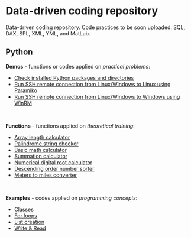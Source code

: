 # Data-driven coding repository
Data-driven coding repository. Code practices to be soon uploaded: SQL, DAX, SPL, XML, YML, and MatLab.
<br>

## Python
<strong>Demos</strong> - functions or codes applied on <em>practical problems</em>:
* <a href="https://github.com/ambientals/data-analysis-portfolio/blob/master/demo_check_packages_and_names.py">Check installed Python packages and directories</a>
* <a href="https://github.com/ambientals/data-analysis-portfolio/blob/master/example_paramiko.py">Run SSH remote connection from Linux/Windows to Linux using Paramiko</a>
* <a href="https://github.com/ambientals/data-analysis-portfolio/blob/master/example_winrm.py">Run SSH remote connection from Linux/Windows to Windows using WinRM</a>
<br>

<strong>Functions</strong> - functions applied on <em>theoretical training</em>:
* <a href="https://github.com/ambientals/data-analysis-portfolio/blob/master/func_array_length.py">Array length calculator</a>
* <a href="https://github.com/ambientals/data-analysis-portfolio/blob/master/func_is_palindrome.py">Palindrome string checker</a>
* <a href="https://github.com/ambientals/data-analysis-portfolio/blob/master/func_calculator.py">Basic math calculator</a>
* <a href="https://github.com/ambientals/data-analysis-portfolio/blob/master/func_sum.py">Summation calculator</a>
* <a href="https://github.com/ambientals/data-analysis-portfolio/blob/master/func_digital_root.py">Numerical digital root calculator</a>
* <a href="https://github.com/ambientals/data-analysis-portfolio/blob/master/func_descending_order.py">Descending order number sorter</a>
* <a href="https://github.com/ambientals/data-analysis-portfolio/blob/master/func_meters_to_miles.py">Meters to miles converter</a>
<br>

<strong>Examples</strong> - codes applied on <em>programming concepts</em>:
* <a href="https://github.com/ambientals/data-analysis-portfolio/blob/master/example_classes.py">Classes</a>
* <a href="https://github.com/ambientals/data-analysis-portfolio/blob/master/example_for_loop.py">For loops</a>
* <a href="https://github.com/ambientals/data-analysis-portfolio/blob/master/example_list_creation.py">List creation</a>
* <a href="https://github.com/ambientals/data-analysis-portfolio/blob/master/example_write_read.py">Write & Read</a>
